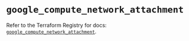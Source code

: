 # `google_compute_network_attachment`

Refer to the Terraform Registry for docs: [`google_compute_network_attachment`](https://registry.terraform.io/providers/hashicorp/google-beta/6.18.0/docs/resources/google_compute_network_attachment).
